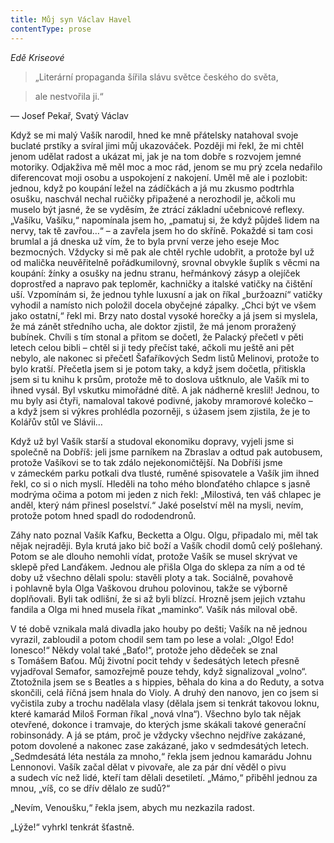 ```yaml
---
title: Můj syn Václav Havel
contentType: prose
---
```


_Edě Kriseové_

> „Literární propaganda šířila slávu světce českého do světa,

> ale nestvořila ji.“

— Josef Pekař, Svatý Václav

Když se mi malý Vašík narodil, hned ke mně přátelsky natahoval svoje buclaté prstíky a svíral jimi můj ukazováček. Později mi řekl, že mi chtěl jenom udělat radost a ukázat mi, jak je na tom dobře s rozvojem jemné motoriky. Odjakživa mě měl moc a moc rád, jenom se mu prý zcela nedařilo diferencovat moji osobu a uspokojení z nakojení. Uměl mě ale i pozlobit: jednou, když po koupání ležel na zádíčkách a já mu zkusmo podtrhla osušku, naschvál nechal ručičky připažené a nerozhodil je, ačkoli mu muselo být jasné, že se vyděsím, že ztrácí základní učebnicové reflexy. „Vašíku, Vašíku,“ napomínala jsem ho, „pamatuj si, že když půjdeš lidem na nervy, tak tě zavřou…“ – a zavřela jsem ho do skříně. Pokaždé si tam cosi brumlal a já dneska už vím, že to byla první verze jeho eseje Moc bezmocných. Vždycky si mě pak ale chtěl rychle udobřit, a protože byl už od malička neuvěřitelně pořádkumilovný, srovnal obvykle šuplík s věcmi na koupání: žínky a osušky na jednu stranu, heřmánkový zásyp a olejíček doprostřed a napravo pak teploměr, kachničky a italské vatičky na čištění uší. Vzpomínám si, že jednou tyhle luxusní a jak on říkal „buržoazní“ vatičky vyhodil a namísto nich položil docela obyčejné zápalky. „Chci být ve všem jako ostatní,“ řekl mi. Brzy nato dostal vysoké horečky a já jsem si myslela, že má zánět středního ucha, ale doktor zjistil, že má jenom proražený bubínek. Chvíli s tím stonal a přitom se dočetl, že Palacký přečetl v pěti letech celou bibli – chtěl si ji tedy přečíst také, ačkoli mu ještě ani pět nebylo, ale nakonec si přečetl Šafaříkových Sedm listů Melinovi, protože to bylo kratší. Přečetla jsem si je potom taky, a když jsem dočetla, přitiskla jsem si tu knihu k prsům, protože mě to doslova uštknulo, ale Vašík mi to ihned vysál. Byl vskutku mimořádné dítě. A jak nádherně kreslil! Jednou, to mu byly asi čtyři, namaloval takové podivné, jakoby mramorové kolečko – a když jsem si výkres prohlédla pozorněji, s úžasem jsem zjistila, že je to Kolářův stůl ve Slávii…

  

Když už byl Vašík starší a studoval ekonomiku dopravy, vyjeli jsme si společně na Dobříš: jeli jsme parníkem na Zbraslav a odtud pak autobusem, protože Vašíkovi se to tak zdálo nejekonomičtější. Na Dobříši jsme v zámeckém parku potkali dva tlusté, ruměné spisovatele a Vašík jim ihned řekl, co si o nich myslí. Hleděli na toho mého blonďatého chlapce s jasně modrýma očima a potom mi jeden z nich řekl: „Milostivá, ten váš chlapec je anděl, který nám přinesl poselství.“ Jaké poselství měl na mysli, nevím, protože potom hned spadl do rododendronů.

Záhy nato poznal Vašík Kafku, Becketta a Olgu. Olgu, připadalo mi, měl tak nějak nejraději. Byla krutá jako bič boží a Vašík chodil domů celý pošlehaný. Potom se ale dlouho nemohli vídat, protože Vašík se musel skrývat ve sklepě před Lanďákem. Jednou ale přišla Olga do sklepa za ním a od té doby už všechno dělali spolu: stavěli ploty a tak. Sociálně, povahově i pohlavně byla Olga Vaškovou druhou polovinou, takže se výborně doplňovali. Byli tak odlišní, že si až byli blízcí. Hrozně jsem jejich vztahu fandila a Olga mi hned musela říkat „maminko“. Vašík nás miloval obě.

V té době vznikala malá divadla jako houby po dešti; Vašík na ně jednou vyrazil, zabloudil a potom chodil sem tam po lese a volal: „Olgo! Edo! Ionesco!“ Někdy volal také „Baťo!“, protože jeho dědeček se znal s Tomášem Baťou. Můj životní pocit tehdy v šedesátých letech přesně vyjadřoval Semafor, samozřejmě pouze tehdy, když signalizoval „volno“. Ztotožnila jsem se s Beatles a s hippies, běhala do kina a do Reduty, a sotva skončili, celá říčná jsem hnala do Violy. A druhý den nanovo, jen co jsem si vyčistila zuby a trochu nadělala vlasy (dělala jsem si tenkrát takovou loknu, které kamarád Miloš Forman říkal „nová vlna“). Všechno bylo tak nějak otevřené, dokonce i tramvaje, do kterých jsme skákali takové generační robinsonády. A já se ptám, proč je vždycky všechno nejdříve zakázané, potom dovolené a nakonec zase zakázané, jako v sedmdesátých letech. „Sedmdesátá léta nestála za mnoho,“ řekla jsem jednou kamarádu Johnu Lennonovi. Vašík začal dělat v pivovaře, ale za pár dní věděl o pivu a sudech víc než lidé, kteří tam dělali desetiletí. „Mámo,“ přiběhl jednou za mnou, „víš, co se dřív dělalo ze sudů?“

„Nevím, Venoušku,“ řekla jsem, abych mu nezkazila radost.

„Lýže!“ vyhrkl tenkrát šťastně.

